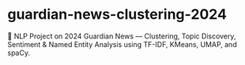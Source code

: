 # guardian-news-clustering-2024
🧠 NLP Project on 2024 Guardian News — Clustering, Topic Discovery, Sentiment &amp; Named Entity Analysis using TF-IDF, KMeans, UMAP, and spaCy.

